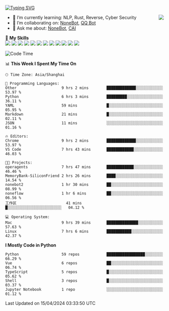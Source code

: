 [![Typing SVG](https://readme-typing-svg.herokuapp.com?size=25&duration=2500&color=8C43EA&vCenter=true&width=200&height=40&lines=Hi+there+%F0%9F%91%8B%F0%9F%8F%BB;I'm+yanyongyu)](https://git.io/typing-svg)

<a href="#">
  <img align="right" src="https://github-readme-stats.vercel.app/api?username=yanyongyu&count_private=true&show_icons=true&bg_color=15,f2f7fd,E0EAFC" />
</a>

- 🌱 I’m currently learning: NLP, Rust, Reverse, Cyber Security
- 👯 I’m collaborating on: [NoneBot](https://github.com/nonebot), [QQ Bot](https://github.com/Mrs4s/go-cqhttp)
- 💬 Ask me about: [NoneBot](https://github.com/nonebot), [CAI](https://github.com/cscs181/CAI)

🌟 **My Skills**  
![](https://img.shields.io/badge/-Python-3e74a2?style=flat-square&logo=Python&logoColor=fff)
![](https://img.shields.io/badge/-TypeScript-3178C6?style=flat-square&logo=TypeScript&logoColor=fff)
![](https://img.shields.io/badge/-Vue-4fc08d?style=flat-square&logo=Vue.js&logoColor=fff)
![](https://img.shields.io/badge/-React-2d98ce?style=flat-square&logo=React&logoColor=fff)
![](https://img.shields.io/badge/-FastAPI-009688?style=flat-square&logo=FastAPI&logoColor=fff)
![](https://img.shields.io/badge/-Linux-000000?style=flat-square&logo=Linux&logoColor=fff)
![](https://img.shields.io/badge/-Docker-2496ED?style=flat-square&logo=Docker&logoColor=fff)
![](https://img.shields.io/badge/-Kubernetes-326CE5?style=flat-square&logo=Kubernetes&logoColor=fff)
![](https://img.shields.io/badge/-GitHub%20Actions-2088FF?style=flat-square&logo=GitHubActions&logoColor=fff)
![](https://img.shields.io/badge/-PostgreSQL-4169E1?style=flat-square&logo=PostgreSQL&logoColor=fff)
![](https://img.shields.io/badge/-Redis-DC382D?style=flat-square&logo=Redis&logoColor=fff)
![](https://img.shields.io/badge/-MongoDB-47A248?style=flat-square&logo=MongoDB&logoColor=fff)

<!--START_SECTION:waka-->
![Code Time](http://img.shields.io/badge/Code%20Time-5%2C987%20hrs%2049%20mins-blue)

📊 **This Week I Spent My Time On** 

```text
🕑︎ Time Zone: Asia/Shanghai

💬 Programming Languages: 
Other                    9 hrs 2 mins        █████████████░░░░░░░░░░░░   53.97 % 
Python                   6 hrs 3 mins        █████████░░░░░░░░░░░░░░░░   36.11 % 
YAML                     59 mins             █░░░░░░░░░░░░░░░░░░░░░░░░   05.95 % 
Markdown                 21 mins             █░░░░░░░░░░░░░░░░░░░░░░░░   02.11 % 
JSON                     11 mins             ░░░░░░░░░░░░░░░░░░░░░░░░░   01.16 % 

🔥 Editors: 
Chrome                   9 hrs 2 mins        █████████████░░░░░░░░░░░░   53.97 % 
VS Code                  7 hrs 43 mins       ████████████░░░░░░░░░░░░░   46.03 % 

🐱‍💻 Projects: 
operagents               7 hrs 47 mins       ████████████░░░░░░░░░░░░░   46.46 % 
MemoryBank-SiliconFriend 2 hrs 26 mins       ████░░░░░░░░░░░░░░░░░░░░░   14.54 % 
nonebot2                 1 hr 30 mins        ██░░░░░░░░░░░░░░░░░░░░░░░   08.99 % 
noneflow                 1 hr 6 mins         ██░░░░░░░░░░░░░░░░░░░░░░░   06.56 % 
工作区                      41 mins             █░░░░░░░░░░░░░░░░░░░░░░░░   04.12 % 

💻 Operating System: 
Mac                      9 hrs 39 mins       ██████████████░░░░░░░░░░░   57.63 % 
Linux                    7 hrs 6 mins        ███████████░░░░░░░░░░░░░░   42.37 % 
```

**I Mostly Code in Python** 

```text
Python                   59 repos            █████████████████░░░░░░░░   66.29 % 
Vue                      6 repos             ██░░░░░░░░░░░░░░░░░░░░░░░   06.74 % 
TypeScript               5 repos             █░░░░░░░░░░░░░░░░░░░░░░░░   05.62 % 
Shell                    3 repos             █░░░░░░░░░░░░░░░░░░░░░░░░   03.37 % 
Jupyter Notebook         1 repo              ░░░░░░░░░░░░░░░░░░░░░░░░░   01.12 % 
```




 Last Updated on 15/04/2024 03:33:50 UTC
<!--END_SECTION:waka-->
